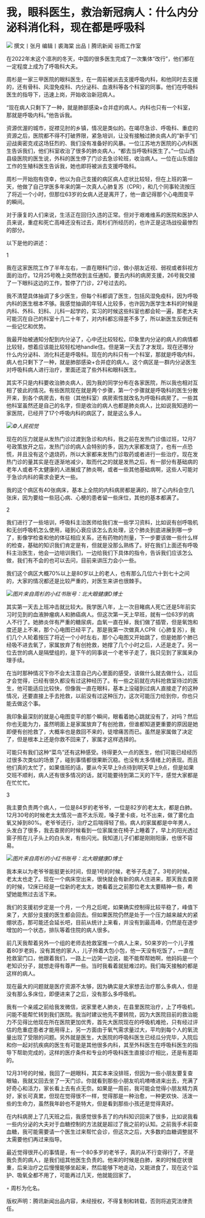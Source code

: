 # 我，眼科医生，救治新冠病人：什么内分泌科消化科，现在都是呼吸科

![](https://inews.gtimg.com/news_bt/Ov2gbyF3zjUbYvs45NdhYz7Ap5Z2HfY0j0aCv24GcyiRkAA/1000)
撰文丨张月 编辑丨裘海棠 出品丨腾讯新闻 谷雨工作室

在2022年末这个凛冽的冬天，中国的很多医生完成了一次集体“改行”，他们都在一定程度上成为了呼吸科大夫。

周杉是一家三甲医院的眼科医生，在一周前被派去支援呼吸内科，和他同时去支援的，还有骨科、风湿免疫科、内分泌科、血液科等各个科室的同事。他们在呼吸科医生的指导下，迅速上岗，开始收治新冠病人。

“现在病人只剩下了一种，就是肺部感染+合并症的病人。内科也只有一个科室，那就是呼吸内科。”他告诉我。

资源优渥的城市，捉襟见肘的乡镇，情况是类似的。在竭尽急诊、呼吸科、重症的资源之后，医院都不得不打破界限，紧急培训，让没有接触过肺炎病人的“新手”们迎战奥密克戎这场狂烈的、我们没有准备好的风暴。一位江苏地方医院的心内科医生告诉我们，他们科室收治了很多的肺炎病人，“都去当呼吸科医生了。”一位山西县级医院的医生说，外科的医生停了门诊去急诊轮班，收治病人。一位在山东烟台工作的生殖科医生告诉我，她也即将被派去支援呼吸科。

周杉一开始抱有侥幸，他以为自己支援的病区病人症状比较轻，但在上班的第一天，他做了自己学医多年来的第一次真人心肺复苏（CPR），和几个同事轮流按压了将近一个小时，但那位63岁的女病人还是离开了，他一直记得那个心电图变平的瞬间。

对于康复的人们来说，生活正在回归久违的正常。但对于艰难维系的医院和医护人员来说，重症和死亡高峰还没有过去，周杉们所经历的，也许正是这场战役最惨烈的部分。

以下是他的讲述：

1

我在这家医院工作了半年左右，一直在眼科门诊，做小朋友近视、弱视或者斜视方面的治疗。12月25号晚上突然收到主任通知，要去内科的病房支援，26号我交接了一下眼科这边的工作，暂停了门诊，27号过去的。

我不清楚具体抽调了多少医生，但每个科都调了医生，包括风湿免疫科，因为呼吸内科的医生根本不够。我感觉抽调的年轻人比较多，也许因为医学生本科的时候是内科、外科、妇科、儿科一起学的，实习的时候这些科室也都会轮一遍，那老大夫可能沉在自己的科室十几二十年了，对内科都忘得差不多了，所以新医生反倒还有一些记忆和优势。

我最开始被通知分配到内分泌了，心中还比较轻松，印象里内分泌的病人的病情都比较轻，想着应该能比较轻松地handle住。但是第一天去了才发现，现在还哪分什么内分泌科、消化科还是呼吸科。现在的内科只有一个科室，那就是呼吸内科，病人也只剩下了一种，就是肺部感染+合并症的病人。这个病区是一群内分泌医生对呼吸科病人进行治疗，里面还混了些外科和眼科医生。

其实不只是内科要收治肺炎病人，因为我的同学分布在各家医院，所以我也相对互相了彼此的情况。有些医院现在就是两个步骤，第一个步骤就是呼吸科的医生分散开来，到各个病房去，有些（其他科室）病房索性就改名为呼吸科病房了。一些其他科室虽然还是自己的名字，但是收治的病人也都是肺炎病人，比如说我知道的一家医院，已经开了17个呼吸内科的病区了，就是这么多人。

![](https://inews.gtimg.com/news_bt/OSB3SPpcXq6kjgBowyMyhHNAxRGdTfgE5CcBuXMoyRBWYAA/1000)_©人民视觉_

现在的压力就是从发热门诊过渡到急诊和内科，我之前在发热门诊值过班，12月7号政策放开之后，发热门诊的病人会特别的多，因为大家都发烧了，也有一点恐慌，并且没有这个退烧药，所以大家都来发热门诊取药或者进行一些治疗。现在发热门诊的量其实是在逐渐地减少，取而代之的就是发热之后，有一部分有基础病的老年人或者不太健康的人进展成了肺炎啊，或者一些其他基础病啊，这些人可能对于急诊内科的需求会更大一些。

我的这个病区有40张病床，基本上全院的内科病房都是满的，除了心内科会空几张床，因为要给一些冠心病、心梗的患者留一些床位，其他的基本都满了。

2

我们进行了一些培训，呼吸科主治医师给我们发一些学习资料，比如说有创呼吸机和无创呼吸机怎么使用，碰到心衰应该怎么去处理，这个肺炎到底进展到哪一步了，影像学检查和他的体征相应关系，还有药物的剂量，下一步要该做一些什么样的检查，基础的知识我们肯定是有，但就是没那么熟练了。好在我们上面还有呼吸科主治医生，他会一边培训我们，一边给我们下具体的指令，告诉我们应该怎么做，我们有不会的也可以去问，目前来讲压力会小一些。

我们这个病区大概70%以上是80岁以上的老人，也有那么几位六十到七十之间的，大家的情况都还是比较严重的，对医生来讲也很棘手。

![](https://inews.gtimg.com/news_bt/OAOIfhTQC-AwUwhtr5EHuIDHrZGaH_J54M4xjnHs_Go_oAA/1000)_图片来自周杉的小红书账号：北大眼健康D博士_

其实第一天去上班冲击就比较大。我学医八年，上一次目睹病人死亡还是5年前实习时见到的血液肿瘤病人和肺癌病人。但这次第一天上早班，就有一位63岁的病人不行了。她肺炎伴有严重的糖尿病，血氧一直在掉，我们做了插管，但是氧饱和度还是上不来，那个心电图已经平了。那是我第一次做真人CPR（心肺复苏），我们几个人轮着按压了将近一个小时左右，那个心电图又开始跳了，但是她那个肺已经吸不进去氧了，家属放弃了有创抢救，她撑了几个小时之后，人还是走了。另一位去世的病人是隔壁组的，是下午的同事说一个老爷子走了，我只见到了家属来办理手续。

在当时那种情况下你不会太注意自己内心里面的感受，该做什么就去做什么，过后才会觉得，已经有很久都没有过这种经历了。有一些之前就在内科抢救室待过的医生，他可能适应比较快，但像我一直在眼科，基本上没碰到过病人直接走了的这种情况，还要直接上手去抢救，以前没有过这种压力，这次可能压力给到你，你也只能去做这个事。

我印象最深刻的就是心电图变平的那个瞬间，眼看着她心跳就没有了，对吗？然后你也无能为力，虽然明面上是家属放弃了有创抢救，但谁都知道更重要的原因是她即便有创抢救了，大概率也是救回不来的，徒增痛苦而已。虽然是家属做了决定了，但是根本上还是你救不回来了，家属才这样选择的。

可能只有我们这种“菜鸟”还有这种感受。待得更久一点的医生，他们可能已经经历过很多次类似的场景了，碰到事情都很果断沉稳。也没有太多情绪上的表现。而且他们真的太忙了，如果值班的话，要从今天早上9点待到明天早上9点，但是如果交班不顺利，病人还有很多情况的话，就可能要待到第二天的下午，感觉大家都是在忙忙忙。

3

我主要负责两个病人，一位是84岁的老爷爷，一位是82岁的老太太，都是白肺。12月30号的时候老太太情况一直不太乐观，嗓子里卡痰，吐不出来，做了雾化血氧又掉到80%。老爷爷还行，治疗之后喘得轻了些。病人的家属都是中年男人，头发白了很多，我去查房的时候看到一位家属坐在椅子上睡着了，早上的阳光透过窗子照在儿子头上的白头发，有些闪光。我知道儿子们都是刚刚阳康，也很不容易。

![](https://inews.gtimg.com/news_bt/Ob_zGRCnQizRY5CQ0gSk_KP_fYLtcCLe5cn9n1hE32LvcAA/1000)_图片来自周杉的小红书账号：北大眼健康D博士_

我本来以为老爷爷能挺更长时间，但是1号的时候，老爷子先走了。3号的时候，老太太也走了。现在一个病床空出来，很快就会有新的病人住进来，那天我去查房的时候，12床已经是一位新的老太太，她看着比之前那位老太太要精神一些，希望她能熬过去活下来。

我们的支援初步定是一个月，一个月之后呢，如果确实控制得比较平稳了，峰值下来了，大部分支援的医生都会回去。但如果医院仍然是处于一个压力越来越大的紧绷状态，那可能还会延长吧，目前从统计上来看，并没有到最高峰，仍然是在逐步增加的一个状态，排队等着住院的病人很多。

前几天我帮着另外一个组的老师去抢救室推一个病人上来，50来岁的一个儿子推着80岁老妈，没有其他的家人，儿子拎着大包小包，他一天没有吃饭了，一直在抢救室门口，他跟着我们，一路上一边哭一边说，能不能帮帮她啊，他妈妈是一个老知识分子，就想走得有尊严一些。当时我看着就挺难过的。我们每天接触的都是这样的病人。

现在最大的问题就是医疗资源不太够，因为确实是大家想去治疗那么多病人，但是没有那么多床位，即便进来了之后，没有那么多呼吸机。

我有一个亲戚之前给我发微信，说家里老人肺炎，在县里医院治疗，上了呼吸机，问能不能帮忙转到我们医院。我当时建议他先不要转院，因为大医院目前的救治能力不见得比他现在所在医院更加优秀，首先大医院现在的呼吸机难抢，只有经过评估的危重症患者才能用得上，另一方面由于氧气需求量过大，平均到每个人的氧流量出现了受限的问题。另外就是医生，大医院的呼吸科医生已经瓜分完毕，入院后和你一起对抗疾病的医生有可能是其他很多内科，其至外科医生在呼吸科医生的指导下帮助完成的，这样的医疗条件和专业的呼吸科医生直接诊疗相比，还是有差距的。

12月31号的时候，我回了一趟眼科，其实本来没排班，但因为一些小朋友要复查眼轴，我就又回去坐了一天门诊。你就看到那些小朋友叽叽喳喳进来出去，充满了好奇心和活力，家长看上去有点无奈。如果是一周前，我可能会觉得小朋友精力真好，家长可真累，但现在觉得很不一样，觉得那是一种治愈，一种更欢快、活泼一些的生命力，虽然我年龄也不是特大，但是看到那些小孩还是觉得真好。

在内科病房上了几天班之后，我感觉很多丢了的内科知识回来了很多，比如说我看一些内分泌的大夫对于血糖控制的方法就是超过了我之前的认知。之前我手术前查血糖，我可能需要请一个医生过来帮忙会诊，但这次之后，大多数的血糖调整就不太需要他们再过来指导。

最近觉得很开心的事情是，有一个80多岁的老爷子，真的从不行变得行了，不是我负责的病人，是我们组其他医生负责的。他来的时候是白肺，来的时候症状很重，后来治疗之后慢慢能够坐起来，然后能够下地走动，又能进食了，现在这个监护、吸氧全都不用了，可能再过几天，他就能回家了。

◦ 周杉为化名。

版权声明：腾讯新闻出品内容，未经授权，不得复制和转载，否则将追究法律责任。

